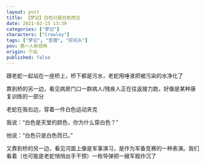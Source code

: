 ```yaml
---
layout: post
title: 【梦记】白色只是白色而已
date: 2021-02-15 13:39
categories: ["梦记"]
characters: ["Crowley"]
tags: ["梦记", "哲理", "好兆头"]
pov: 第一人称视角
origin: 个站
published: false
---
```


跟老蛇一起站在一座桥上，桥下都是污水，老蛇用唾液把被污染的水净化了

靠到桥的另一边，看见病房门口一群病人/残疾人正在往返接力跑，好像是某种康复训练的一部分

老蛇在我右边，穿着一件白色运动夹克

我说：“白色是天堂的颜色，你为什么穿白色？”

他说：“白色只是白色而已。”

又靠到桥的另一边，看见河面上像是军事演习，是作为军备竞赛的一种表演。我们看着（也可能是老蛇悄悄出手干预）一枚导弹把一艘军舰炸沉了

